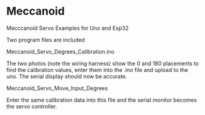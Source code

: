 

# Meccanoid
Mecccanoid Servo Examples for Uno and Esp32


Two program files are included 

Meccanoid_Servo_Degrees_Calibration.ino  

The two photos (note the wiring harness) show the 0 and 180 placements to find the calibration values, enter them into the .ino file and upload to the uno.  The serial display should now be accurate.


Meccanoid_Servo_Move_Input_Degrees

Enter the same calibration data into this file and the serial monitor becomes the servo controller.



